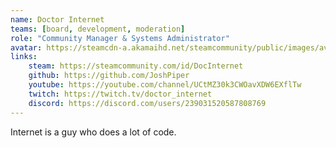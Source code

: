 ```yaml
---
name: Doctor Internet
teams: [board, development, moderation]
role: "Community Manager & Systems Administrator"
avatar: https://steamcdn-a.akamaihd.net/steamcommunity/public/images/avatars/3b/3b0eae51e17a60e34b920b25290eb32c197efc9c_medium.jpg
links:
    steam: https://steamcommunity.com/id/DocInternet
    github: https://github.com/JoshPiper
    youtube: https://youtube.com/channel/UCtMZ30k3CWOavXDW6EXflTw
    twitch: https://twitch.tv/doctor_internet
    discord: https://discord.com/users/239031520587808769
---
```

Internet is a guy who does a lot of code.